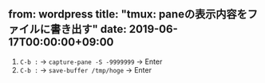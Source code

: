 from: wordpress
title: "tmux: paneの表示内容をファイルに書き出す"
date: 2019-06-17T00:00:00+09:00
--

1. `C-b :` -> `capture-pane -S -9999999` -> Enter
2. `C-b :` -> `save-buffer /tmp/hoge` -> Enter
